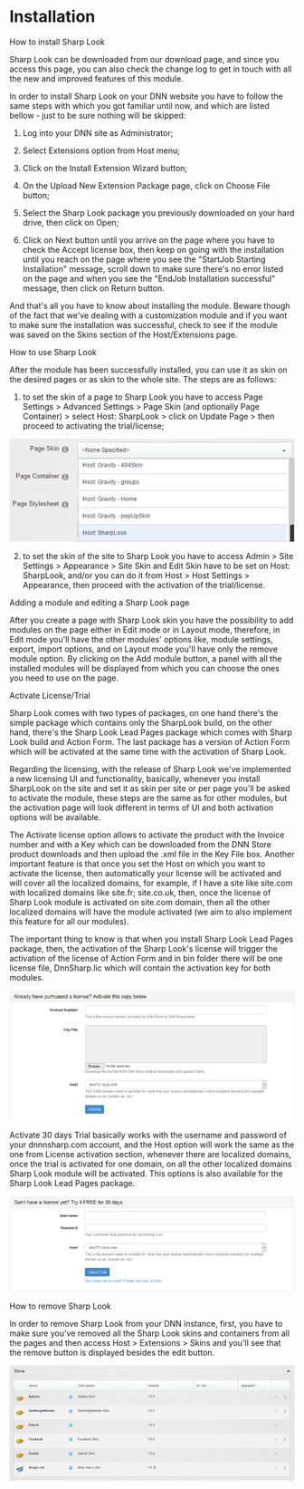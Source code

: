 # Installation

How to install Sharp Look

Sharp Look can be downloaded from our download page, and since you access this page, you can also check the change log to get in touch with all the new and improved features of this module.

In order to install Sharp Look on your DNN website you have to follow the same steps with which you got familiar until now, and which are listed bellow - just to be sure nothing will be skipped:

1. Log into your DNN site as Administrator;

2. Select Extensions option from Host menu;

3. Click on the Install Extension Wizard button;

4. On the Upload New Extension Package page, click on Choose File button;

5. Select the Sharp Look package you previously downloaded on your hard drive, then click on Open;

6. Click on Next button until you arrive on the page where you have to check the Accept license box, then keep on going with the installation until you reach on the page where you see the "StartJob Starting Installation" message, scroll down to make sure there's no error listed on the page and when you see the "EndJob Installation successful" message, then click on Return button.

And that's all you have to know about installing the module. Beware though of the fact that we've dealing with a customization module and if you want to make sure the installation was successful, check to see if the module was saved on the Skins section of the Host/Extensions page.  

How to use Sharp Look


After the module has been successfully installed, you can use it as skin on the desired pages or as skin to the whole site. The steps are as follows: 

1. to set the skin of a page to Sharp Look you have to access Page Settings > Advanced Settings > Page Skin (and optionally Page Container) > select Host: SharpLook > click on Update Page > then proceed to activating the trial/license;

![](skin.of.page.png)

2. to set the skin of the site to Sharp Look you have to access Admin > Site Settings >  Appearance > Site Skin and Edit Skin have to be set on Host: SharpLook, and/or you can do it from Host > Host Settings > Appearance, then proceed with the activation of the trial/license.

Adding a module and editing a Sharp Look page


After you create a page with Sharp Look skin you have the possibility to add modules on the page either in Edit mode or in Layout mode, therefore, in Edit mode you'll have the other modules' options like, module settings, export, import options, and on Layout mode you'll have only the remove module option. By clicking on the Add module button, a panel with all the installed modules will be displayed from which you can choose the ones you need to use on the page. 

Activate License/Trial

Sharp Look comes with two types of packages, on one hand there's the simple package which contains only the SharpLook build, on the other hand, there's the Sharp Look Lead Pages package which comes with Sharp Look build and Action Form. The last package has a version of Action Form which will be activated at the same time with the activation of Sharp Look.

Regarding the licensing, with the release of Sharp Look we've implemented a new licensing UI and functionality, basically, whenever you install SharpLook on the site and set it as skin per site or per page you'll be asked to activate the module, these steps are the same as for other modules, but the activation page will look different in terms of UI and both activation options will be available.

The Activate license option allows to activate the product with the Invoice number and with a Key which can be downloaded from the DNN Store product downloads and then upload the .xml file in the Key File box. Another important feature is that once you set the Host on which you want to activate the license, then automatically your license will be activated and will cover all the localized domains, for example, if I have a site like site.com with localized domains like site.fr; site.co.uk, then, once the license of Sharp Look module is activated on site.com domain, then all the other localized domains will have the module activated (we aim to also implement this feature for all our modules).  

The important thing to know is that when you install Sharp Look Lead Pages package, then, the activation of the Sharp Look's license will trigger the activation of the license of Action Form and in bin folder there will be one license file, DnnSharp.lic which will contain the activation key for both modules.

![](license.png)

Activate 30 days Trial basically works with the username and password of your dnnnsharp.com account, and the Host option will work the same as the one from License activation section, whenever there are localized domains, once the trial is activated for one domain, on all the other localized domains Sharp Look module will be activated. This options is also available for the Sharp Look Lead Pages package. 

![](trial.png)

How to remove Sharp Look 

In order to remove Sharp Look from your DNN instance, first, you have to make sure you've removed all the Sharp Look skins and containers from all the pages and then access Host > Extensions > Skins and you'll see that the remove button is displayed besides the edit button. 

![](remove.module.png)

